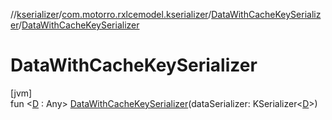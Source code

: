 //[kserializer](../../../index.md)/[com.motorro.rxlcemodel.kserializer](../index.md)/[DataWithCacheKeySerializer](index.md)/[DataWithCacheKeySerializer](-data-with-cache-key-serializer.md)

# DataWithCacheKeySerializer

[jvm]\
fun &lt;[D](index.md) : Any&gt; [DataWithCacheKeySerializer](-data-with-cache-key-serializer.md)(dataSerializer: KSerializer&lt;[D](index.md)&gt;)
